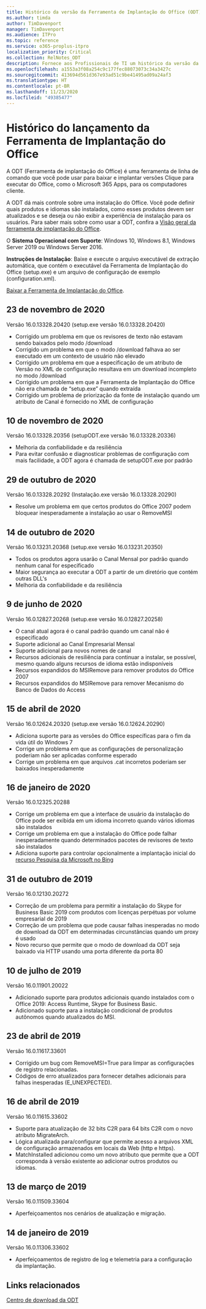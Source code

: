 ```yaml
---
title: Histórico da versão da Ferramenta de Implantação do Office (ODT)
ms.author: timda
author: TimDavenport
manager: TimDavenport
ms.audience: ITPro
ms.topic: reference
ms.service: o365-proplus-itpro
localization_priority: Critical
ms.collection: RelNotes_ODT
description: Fornece aos Profissionais de TI um histórico da versão da Ferramenta de Implantação do Office (ODT)
ms.openlocfilehash: a1553a3f08a254c9c177fec88073073c34a3427c
ms.sourcegitcommit: 413694d561d367e93ad51c9be41495ad09a24af3
ms.translationtype: HT
ms.contentlocale: pt-BR
ms.lasthandoff: 11/23/2020
ms.locfileid: "49385477"
---
```

# <a name="release-history-for-office-deployment-tool"></a>Histórico do lançamento da Ferramenta de Implantação do Office

A ODT (Ferramenta de implantação do Office) é uma ferramenta de linha de comando que você pode usar para baixar e implantar versões Clique para executar do Office, como o Microsoft 365 Apps, para os computadores cliente. 


A ODT dá mais controle sobre uma instalação do Office. Você pode definir quais produtos e idiomas são instalados, como esses produtos devem ser atualizados e se deseja ou não exibir a experiência de instalação para os usuários. Para saber mais sobre como usar a ODT, confira a [Visão geral da ferramenta de implantação do Office](https://docs.microsoft.com/deployoffice/overview-of-the-office-2016-deployment-tool).

 O **Sistema Operacional com Suporte**: Windows 10, Windows 8.1, Windows Server 2019 ou Windows Server 2016. 
 
 **Instruções de Instalação**: Baixe e execute o arquivo executável de extração automática, que contém o executável da Ferramenta de Implantação do Office (setup.exe) e um arquivo de configuração de exemplo (configuration.xml). 

[Baixar a Ferramenta de Implantação do Office](https://www.microsoft.com/en-us/download/confirmation.aspx?id=49117).

## <a name="november-23-2020"></a>23 de novembro de 2020
Versão 16.0.13328.20420 (setup.exe versão 16.0.13328.20420)
- Corrigido um problema em que os revisores de texto não estavam sendo baixados pelo modo /download
- Corrigido um problema em que o modo /download falhava ao ser executado em um contexto de usuário não elevado
- Corrigido um problema em que a especificação de um atributo de Versão no XML de configuração resultava em um download incompleto no modo /download
- Corrigido um problema em que a Ferramenta de Implantação do Office não era chamada de “setup.exe” quando extraída
- Corrigido um problema de priorização da fonte de instalação quando um atributo de Canal é fornecido no XML de configuração

## <a name="november-10-2020"></a>10 de novembro de 2020
Versão 16.0.13328.20356 (setupODT.exe versão 16.0.13328.20336)
- Melhoria da confiabilidade e da resiliência
- Para evitar confusão e diagnosticar problemas de configuração com mais facilidade, a ODT agora é chamada de setupODT.exe por padrão

## <a name="october-29-2020"></a>29 de outubro de 2020
Versão 16.0.13328.20292 (Instalação.exe versão 16.0.13328.20290)
- Resolve um problema em que certos produtos do Office 2007 podem bloquear inesperadamente a instalação ao usar o RemoveMSI

## <a name="october-14-2020"></a>14 de outubro de 2020
Versão 16.0.13231.20368 (setup.exe versão 16.0.13231.20350)
- Todos os produtos agora usarão o Canal Mensal por padrão quando nenhum canal for especificado
- Maior segurança ao executar a ODT a partir de um diretório que contém outras DLL's
- Melhoria da confiabilidade e da resiliência

## <a name="june-9-2020"></a>9 de junho de 2020

Versão 16.0.12827.20268 (setup.exe versão 16.0.12827.20258)
- O canal atual agora é o canal padrão quando um canal não é especificado
- Suporte adicional ao Canal Empresarial Mensal
- Suporte adicional para novos nomes de canal
- Recursos adicionais de resiliência para continuar a instalar, se possível, mesmo quando alguns recursos de idioma estão indisponíveis
- Recursos expandidos do MSIRemove para remover produtos do Office 2007
- Recursos expandidos do MSIRemove para remover Mecanismo do Banco de Dados do Access 

## <a name="april-15-2020"></a>15 de abril de 2020

Versão 16.0.12624.20320 (setup.exe versão 16.0.12624.20290)
- Adiciona suporte para as versões do Office específicas para o fim da vida útil do Windows 7
- Corrige um problema em que as configurações de personalização poderiam não ser aplicadas conforme esperado
- Corrige um problema em que arquivos .cat incorretos poderiam ser baixados inesperadamente

## <a name="january-16-2020"></a>16 de janeiro de 2020

Versão 16.0.12325.20288
- Corrige um problema em que a interface de usuário da instalação do Office pode ser exibida em um idioma incorreto quando vários idiomas são instalados
- Corrige um problema em que a instalação do Office pode falhar inesperadamente quando determinados pacotes de revisores de texto são instalados
- Adiciona suporte para controlar opcionalmente a implantação inicial do [recurso Pesquisa da Microsoft no Bing](https://go.microsoft.com/fwlink/p/?linkid=2109345)


## <a name="october-31-2019"></a>31 de outubro de 2019

Versão 16.0.12130.20272
- Correção de um problema para permitir a instalação do Skype for Business Basic 2019 com produtos com licenças perpétuas por volume empresarial de 2019
- Correção de um problema que pode causar falhas inesperadas no modo de download da ODT em determinadas circunstâncias quando um proxy é usado
- Novo recurso que permite que o modo de download da ODT seja baixado via HTTP usando uma porta diferente da porta 80


## <a name="july-10-2019"></a>10 de julho de 2019

Versão 16.0.11901.20022
- Adicionado suporte para produtos adicionais quando instalados com o Office 2019: Access Runtime, Skype for Business Basic.
- Adicionado suporte para a instalação condicional de produtos autônomos quando atualizados do MSI.

## <a name="april-23-2019"></a>23 de abril de 2019

Versão 16.0.11617.33601
- Corrigido um bug com RemoveMSI=True para limpar as configurações de registro relacionadas.
- Códigos de erro atualizados para fornecer detalhes adicionais para falhas inesperadas (E_UNEXPECTED).

## <a name="april-16-2019"></a>16 de abril de 2019

Versão 16.0.11615.33602
- Suporte para atualização de 32 bits C2R para 64 bits C2R com o novo atributo MigrateArch.
- Lógica atualizada para/configurar que permite acesso a arquivos XML de configuração armazenados em locais da Web (http e https).
- MatchInstalled adicionou como um novo atributo que permite que a ODT corresponda à versão existente ao adicionar outros produtos ou idiomas.

## <a name="march-13-2019"></a>13 de março de 2019

Versão 16.0.11509.33604
- Aperfeiçoamentos nos cenários de atualização e migração.

## <a name="january-14-2019"></a>14 de janeiro de 2019

Versão 16.0.11306.33602
- Aperfeiçoamentos de registro de log e telemetria para a configuração da implantação.


## <a name="related-links"></a>Links relacionados

[Centro de download da ODT](https://www.microsoft.com/en-us/download/details.aspx?id=49117)